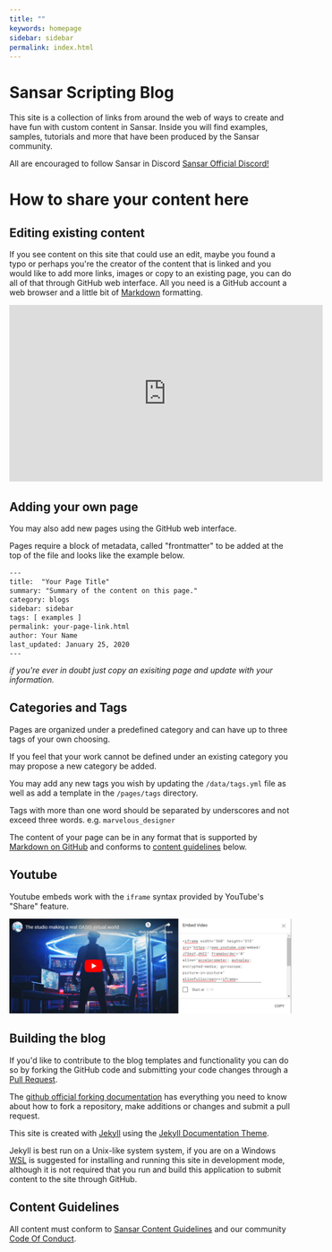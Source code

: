 ```yaml
---
title: ""
keywords: homepage
sidebar: sidebar
permalink: index.html
---
```


# Sansar Scripting Blog

This site is a collection of links from around the web of ways to create and have fun with custom content in Sansar. Inside you 
will find examples, samples, tutorials and more that have been produced by the Sansar community.

All are encouraged to follow Sansar in Discord
[Sansar Official Discord!](http://discord.gg/sansarofficial)

# How to share your content here


## Editing existing content

If you see content on this site that could use an edit, maybe you found a typo or perhaps you're the creator of the content that is linked and you would like to add more links, images or copy to an existing page, you can do all of that through GitHub web interface. All you need is a GitHub account a web browser and a little bit of [Markdown](https://guides.github.com/features/mastering-markdown/) formatting.

<iframe width="560" height="315" src="https://www.youtube.com/embed/4Lt0BeZ8uIw" frameborder="0" allow="accelerometer; autoplay; encrypted-media; gyroscope; picture-in-picture" allowfullscreen></iframe>

## Adding your own page

You may also add new pages using the GitHub web interface. 

Pages require a block of metadata, called "frontmatter" to be added at the top of the file and looks like the example below. 

    ---
    title:  "Your Page Title"
    summary: "Summary of the content on this page."
    category: blogs
    sidebar: sidebar
    tags: [ examples ]
    permalink: your-page-link.html
    author: Your Name
    last_updated: January 25, 2020
    ---

*if you're ever in doubt just copy an exisiting page and update with your information.*

## Categories and Tags

Pages are organized under a predefined category and can have up to three tags of your own choosing.

If you feel that your work cannot be defined under an existing category you may propose a new category be added.

You may add any new tags you wish by updating the  `/data/tags.yml` file as well as add a template in the `/pages/tags` directory.

Tags with more than one word should be separated by underscores and not exceed three words. e.g. `marvelous_designer`

The content of your page can be in any format that is supported by [Markdown on GitHub](https://guides.github.com/features/mastering-markdown/) and conforms to [content guidelines](#content-guidelines) below.

## Youtube

Youtube embeds work with the `iframe` syntax provided by YouTube's "Share" feature.

![Image of YouTuve embed](/images/youtube-embed.png)

## Building the blog

If you'd like to contribute to the blog templates and functionality you can do so by forking the GitHub code and submitting your code changes through a [Pull Request](https://help.github.com/en/github/collaborating-with-issues-and-pull-requests/about-pull-requests).

The [github official forking documentation](https://guides.github.com/activities/forking/) has everything you need to know about how to fork a repository, make additions or changes and submit a pull request.

This site is created with [Jekyll](https://jekyllrb.com/) using the [Jekyll Documentation Theme](https://idratherbewriting.com/documentation-theme-jekyll/). 

Jekyll is best run on a Unix-like system system, if you are on a Windows [WSL](https://docs.microsoft.com/en-us/windows/wsl/install-win10) is suggested for installing and running this site in development mode, although it is not required that you run and build this application to submit content to the site through GitHub.



## Content Guidelines

All content must conform to [Sansar Content Guidelines](https://help.sansar.com/hc/en-us/articles/115004563063-Content-Guidelines) and our community [Code Of Conduct](/code_of_conduct.html).

